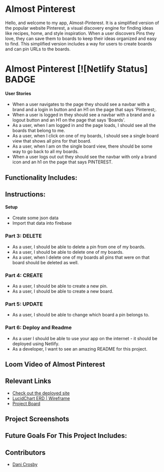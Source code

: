 # Almost Pinterest

Hello, and welcome to my app, Almost-Pinterest. It is a simplified version of the popular website Pinterest, a visual discovery engine for finding ideas like recipes, home, and style inspiration. When a user discovers Pins they love, they can save them to boards to keep their ideas organized and easy to find. This simplified version includes a way for users to create boards and can pin URLs to the boards.
# Almost Pinterest [![Netlify Status] BADGE
#### User Stories
* When a user navigates to the page they should see a navbar with a brand and a login in button and an H1 on the page that says 'Pinterest;.
* When a user is logged in they should see a navbar with a brand and a logout button and an H1 on the page that says 'Boards'.
* As a user, when I am logged in and the page loads, I should see all the boards that belong to me.
* As a user, when I click on one of my boards, I should see a single board view that shows all pins for that board.
* As a user, when I am on the single board view, there should be some way to go back to all my boards.
* When a user logs out out they should see the navbar with only a brand icon and an h1 on the page that says PINTEREST.

## Functionality Includes: 
## Instructions:
#### Setup
* Create some json data
* Import that data into firebase
### Part 3: DELETE
* As a user, I should be able to delete a pin from one of my boards.
* As a user, I should be able to delete one of my boards.
* As a user, when I delete one of my boards all pins that were on that board should be deleted as well.

### Part 4: CREATE
* As a user, I should be able to create a new pin.
* As a user, I should be able to create a new board.

### Part 5: UPDATE
* As a user, I should be able to change which board a pin belongs to.

### Part 6: Deploy and Readme
* As a user I should be able to use your app on the internet - it should be deployed using Netlify.
* As a developer, I want to see an amazing README for this project.

## Loom Video of Almost Pinterest


## Relevant Links
- [Check out the deployed site](NETLIFY)
- [LucidChart ERD | Wireframe](https://lucid.app/lucidchart/df341155-9f7f-47a6-88a4-15a8ec907d35/edit?page=0_0#)
- [Project Board](https://lucid.app/lucidchart/df341155-9f7f-47a6-88a4-15a8ec907d35/edit?page=0_0#)


## Project Screenshots


## Future Goals For This Project Includes: 


## Contributors
- [Dani Crosby](https://github.com/danicrosby)
